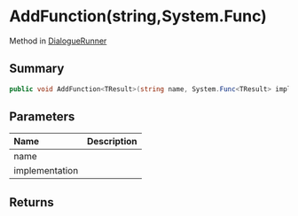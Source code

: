 # AddFunction(string,System.Func<TResult>)

Method in [DialogueRunner](/api/csharp/yarn.unity.dialoguerunner.md)

## Summary



```csharp
public void AddFunction<TResult>(string name, System.Func<TResult> implementation)
```

## Parameters

|Name|Description|
|:---|:---|
|name||
|implementation||

## Returns



